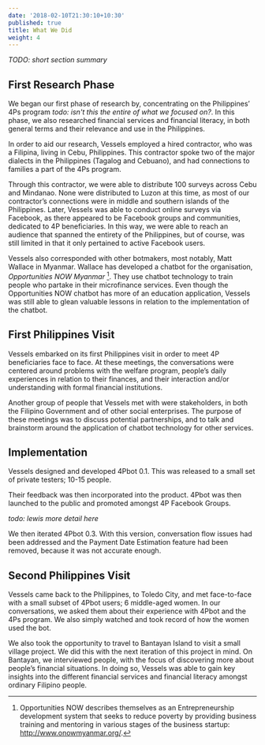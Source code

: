```yaml
---
date: '2018-02-10T21:30:10+10:30'
published: true
title: What We Did
weight: 4
---
```


_TODO: short section summary_

## First Research Phase

We began our first phase of research by, concentrating on the Philippines’ 4Ps program _todo: isn't this the entire of what we focused on?_. In this phase, we also researched financial services and financial literacy, in both general terms and their relevance and use in the Philippines.

In order to aid our research, Vessels employed a hired contractor, who was a Filipina, living in Cebu, Philippines. This contractor spoke two of the major dialects in the Philippines (Tagalog and Cebuano), and had connections to families a part of the 4Ps program.

Through this contractor, we were able to distribute 100 surveys across Cebu and Mindanao. None were distributed to Luzon at this time, as most of our contractor’s connections were in middle and southern islands of the Philippines. Later, Vessels was able to conduct online surveys via Facebook, as there appeared to be Facebook groups and communities, dedicated to 4P beneficiaries. In this way, we were able to reach an audience that spanned the entirety of the Philippines, but of course, was still limited in that it only pertained to active Facebook users.

Vessels also corresponded with other botmakers, most notably, Matt Wallace in Myanmar. Wallace has developed a chatbot for the organisation, _Opportunities NOW Myanmar_ [^9]. They use chatbot technology to train people who partake in their microfinance services. Even though the Opportunities NOW chatbot has more of an education application, Vessels was still able to glean valuable lessons in relation to the implementation of the chatbot.

## First Philippines Visit

Vessels embarked on its first Philippines visit in order to meet 4P beneficiaries face to face. At these meetings, the conversations were centered around problems with the welfare program, people’s daily experiences in relation to their finances, and their interaction and/or understanding with formal financial institutions.

Another group of people that Vessels met with were stakeholders, in both the Filipino Government and of other social enterprises. The purpose of these meetings was to discuss potential partnerships, and to talk and brainstorm around the application of chatbot technology for other services.


## Implementation

Vessels designed and developed 4Pbot 0.1. This was released to a small set of private testers; 10-15 people.

Their feedback was then incorporated into the product. 4Pbot was then launched to the public and promoted amongst 4P Facebook Groups.

_todo: lewis more detail here_

We then iterated 4Pbot 0.3. With this version, conversation flow issues had been addressed and the Payment Date Estimation feature had been removed, because it was not accurate enough.


## Second Philippines Visit

Vessels came back to the Philippines, to Toledo City,  and met face-to-face with a small subset of 4Pbot users; 6 middle-aged women. In our conversations, we asked them about their experience with 4Pbot and the 4Ps program. We also simply watched and took record of how the women used the bot.

We also took the opportunity to travel to Bantayan Island to visit a small village project. We did this with the next iteration of this project in mind. On Bantayan, we interviewed people, with the focus of discovering more about people’s financial situations. In doing so, Vessels was able to gain key insights into the different financial services and financial literacy amongst ordinary Filipino people.


[^9]:  Opportunities NOW describes themselves as an Entrepreneurship development system that seeks to reduce poverty by providing business training and mentoring in various stages of the business startup: <http://www.onowmyanmar.org/>.
